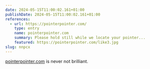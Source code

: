 ```yaml
---
date: 2024-05-15T11:00:02.161+01:00
publishDate: 2024-05-15T11:00:02.161+01:00
references:
  - url: https://pointerpointer.com/
    type: entry
    name: pointerpointer.com
    summary: Please hold still while we locate your pointer...
    featured: https://pointerpointer.com/like3.jpg
slug: nnpcx
---
```

[pointerpointer.com](https://pointerpointer.com/) is never not brilliant.
